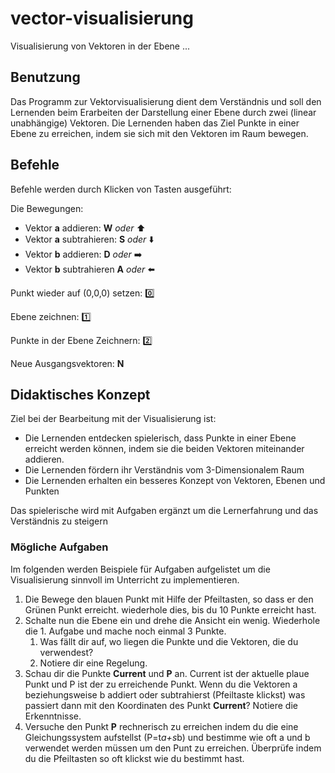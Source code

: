 # vector-visualisierung
Visualisierung von Vektoren in der Ebene ...

## Benutzung
Das Programm zur Vektorvisualisierung dient dem Verständnis und soll den Lernenden beim Erarbeiten der Darstellung einer Ebene durch zwei (linear unabhängige) Vektoren.
Die Lernenden haben das Ziel Punkte in einer Ebene zu erreichen, indem sie sich mit den Vektoren im Raum bewegen.

## Befehle
Befehle werden durch Klicken von Tasten ausgeführt:

Die Bewegungen: 
- Vektor **a** addieren: **W** *oder*  ⬆️
- Vektor **a** subtrahieren: **S** *oder* ⬇️
- Vektor **b** addieren: **D** *oder* ➡️
- Vektor **b** subtrahieren **A** *oder* ⬅️

Punkt wieder auf (0,0,0) setzen: 0️⃣

Ebene zeichnen: 1️⃣

Punkte in der Ebene Zeichnern: 2️⃣

Neue Ausgangsvektoren: **N**

## Didaktisches Konzept
Ziel bei der Bearbeitung mit der Visualisierung ist:

- Die Lernenden entdecken spielerisch, dass Punkte in einer Ebene erreicht werden können, indem sie die beiden Vektoren miteinander addieren.
- Die Lernenden fördern ihr Verständnis vom 3-Dimensionalem Raum
- Die Lernenden erhalten ein besseres Konzept von Vektoren, Ebenen und Punkten

Das spielerische wird mit Aufgaben ergänzt um die Lernerfahrung und das Verständnis zu steigern

### Mögliche Aufgaben

Im folgenden werden Beispiele für Aufgaben aufgelistet um die Visualisierung sinnvoll im Unterricht zu implementieren.

1. Die Bewege den blauen Punkt mit Hilfe der Pfeiltasten, so dass er den Grünen Punkt erreicht. wiederhole dies, bis du 10 Punkte erreicht hast.
2. Schalte nun die Ebene ein und drehe die Ansicht ein wenig. Wiederhole die 1. Aufgabe und mache noch einmal 3 Punkte.
   1. Was fällt dir auf, wo liegen die Punkte und die Vektoren, die du verwendest?
   2. Notiere dir eine Regelung.
3. Schau dir die Punkte **Current** und **P** an. Current ist der aktuelle plaue Punkt und P ist der zu erreichende Punkt. Wenn du die Vektoren a beziehungsweise b addiert oder subtrahierst (Pfeiltaste klickst) was passiert dann mit den Koordinaten des Punkt **Current**? Notiere die Erkenntnisse.
4. Versuche den Punkt **P** rechnerisch zu erreichen indem du die eine Gleichungssystem aufstellst (P=t*a+s*b) und bestimme wie oft a und b verwendet werden müssen um den Punt zu erreichen. Überprüfe indem du die Pfeiltasten so oft klickst wie du bestimmt hast.



